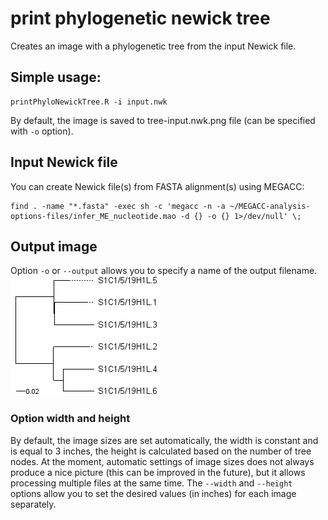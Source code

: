 # print phylogenetic newick tree
Creates an image with a phylogenetic tree from the input Newick file.

## Simple usage:
```
printPhyloNewickTree.R -i input.nwk
```
By default, the image is saved to tree-input.nwk.png file (can be specified with `-o` option).

## Input Newick file
You can create Newick file(s) from FASTA alignment(s) using MEGACC:
```
find . -name "*.fasta" -exec sh -c 'megacc -n -a ~/MEGACC-analysis-options-files/infer_ME_nucleotide.mao -d {} -o {} 1>/dev/null' \;
```

## Output image
Option `-o` or `--output` allows you to specify a name of the output filename.
![phylogenetic tree](example/tree.png)

### Option width and height
By default, the image sizes are set automatically, the width is constant and is
equal to 3 inches, the height is calculated based on the number of tree nodes.
At the moment, automatic settings of image sizes does not always produce a nice
picture (this can be improved in the future), but it allows processing multiple
files at the same time. The `--width` and `--height` options allow you to set the desired
values (in inches) for each image separately.

